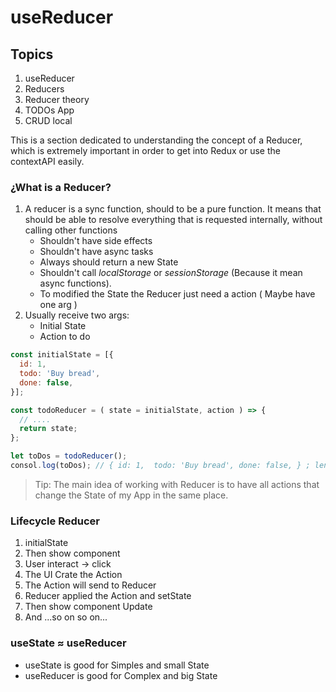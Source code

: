 # useReducer

## Topics

1. useReducer
2. Reducers
3. Reducer theory
4. TODOs App
5. CRUD local

This is a section dedicated to understanding the concept of a Reducer, which is extremely important in order to get into Redux or use the contextAPI easily.

### ¿What is a Reducer?

1. A reducer is a sync function, should to be a pure function.
It means that should be able to resolve everything that is requested internally, without calling other functions
    - Shouldn't have side effects
    - Shouldn't have async tasks  
    - Always should return a new State
    - Shouldn't call _localStorage_ or _sessionStorage_ (Because it mean async functions).
    - To modified the State the Reducer just need a action ( Maybe have one arg ) 
2. Usually receive two args:
    - Initial State
    - Action to do 

```js
const initialState = [{
  id: 1,
  todo: 'Buy bread',
  done: false,
}];

const todoReducer = ( state = initialState, action ) => {
  // ....
  return state;
};

let toDos = todoReducer();
consol.log(toDos); // { id: 1,  todo: 'Buy bread', done: false, } ; length: 1
```

> Tip: The main idea of working with Reducer is to have all actions that change the State of my App in the same place. 

### Lifecycle Reducer

1. initialState
2. Then show component
3. User interact -> click
4. The UI Crate the Action
5. The Action will send to Reducer
6. Reducer applied the Action and setState
7. Then show component Update
8. And ...so on so on...


### useState ≈ useReducer

- useState is good for Simples and small State
- useReducer is good for Complex and big State

